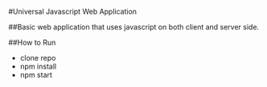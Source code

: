 #Universal Javascript Web Application

##Basic web application that uses javascript on both client and server side.

##How to Run
- clone repo
- npm install
- npm start
